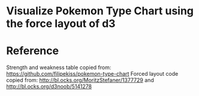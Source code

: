 # Visualize Pokemon Type Chart using the force layout of d3

# Reference

Strength and weakness table copied from: https://github.com/filipekiss/pokemon-type-chart
Forced layout code copied from: http://bl.ocks.org/MoritzStefaner/1377729 and http://bl.ocks.org/d3noob/5141278

